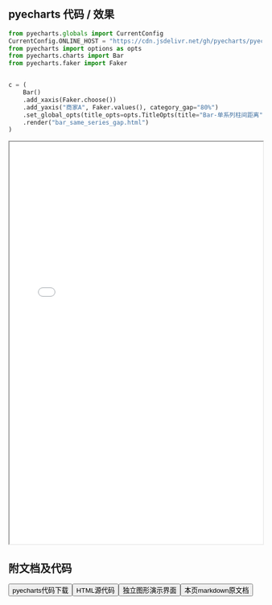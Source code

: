 
## pyecharts 代码 / 效果

```python
from pyecharts.globals import CurrentConfig
CurrentConfig.ONLINE_HOST = "https://cdn.jsdelivr.net/gh/pyecharts/pyecharts-assets@latest/assets/"
from pyecharts import options as opts
from pyecharts.charts import Bar
from pyecharts.faker import Faker


c = (
    Bar()
    .add_xaxis(Faker.choose())
    .add_yaxis("商家A", Faker.values(), category_gap="80%")
    .set_global_opts(title_opts=opts.TitleOpts(title="Bar-单系列柱间距离"))
    .render("bar_same_series_gap.html")
)
```

<iframe width="100%" height="800px" src="/pyecharts/Bar/bar_same_series_gap.html"></iframe>

## 附文档及代码

<a href="https://cdn.jsdelivr.net/gh/wfy-belief/python/docs/pyecharts/Bar/bar_same_series_gap.py"><button class="mybutton">pyecharts代码下载</button></a><a href="https://cdn.jsdelivr.net/gh/wfy-belief/python/docs/pyecharts/Bar/bar_same_series_gap.html"><button class="mybutton">HTML源代码</button></a><a href="https://python.wfyblog.cn/pyecharts/Bar/bar_same_series_gap.html"><button class="mybutton">独立图形演示界面</button></a><a href="https://cdn.jsdelivr.net/gh/wfy-belief/python/docs/pyecharts/Bar/bar_same_series_gap.md"><button class="mybutton">本页markdown原文档</button></a>